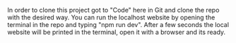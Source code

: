 In order to clone this project got to "Code" here in Git and clone the repo with the desired way.
You can run the localhost website by opening the terminal in the repo and typing "npm run dev". After a few seconds the local website will be
printed in the terminal, open it with a browser and its ready.
